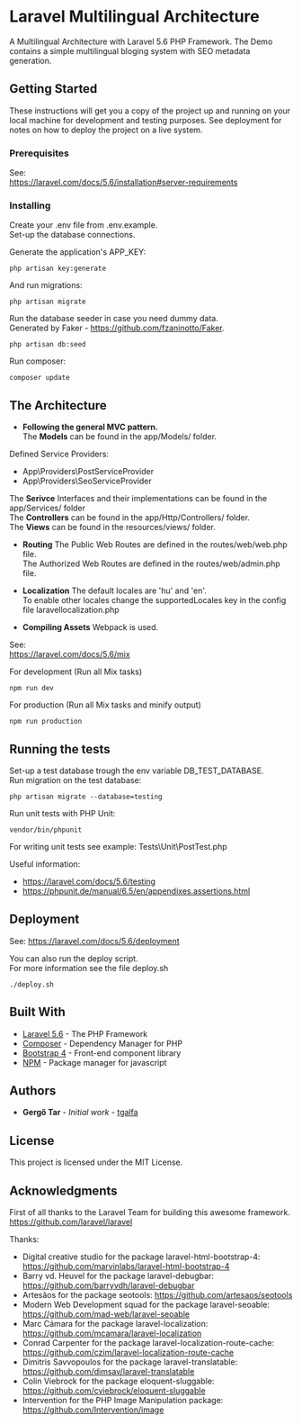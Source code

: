 # Laravel Multilingual Architecture

A Multilingual Architecture with Laravel 5.6 PHP Framework. The Demo contains a simple multilingual bloging system with SEO metadata generation.

## Getting Started

These instructions will get you a copy of the project up and running on your local machine for development and testing purposes. See deployment for notes on how to deploy the project on a live system.

### Prerequisites

See: <br />
https://laravel.com/docs/5.6/installation#server-requirements


### Installing

Create your .env file from .env.example. <br />
Set-up the database connections.

Generate the application's APP_KEY:

```
php artisan key:generate
```

And run migrations:

```
php artisan migrate
```

Run the database seeder in case you need dummy data. <br />
Generated by Faker - https://github.com/fzaninotto/Faker.

```
php artisan db:seed
```

Run composer:

```
composer update
```


## The Architecture

* **Following the general MVC pattern.** <br />
The **Models** can be found in the app/Models/ folder.

Defined Service Providers:
* App\Providers\PostServiceProvider
* App\Providers\SeoServiceProvider

The **Serivce** Interfaces and their implementations can be found in the app/Services/ folder <br />
The **Controllers** can be found in the app/Http/Controllers/ folder. <br />
The **Views** can be found in the resources/views/ folder.


* **Routing**
The Public Web Routes are defined in the routes/web/web.php file. <br />
The Authorized Web Routes are defined in the routes/web/admin.php file.


* **Localization**
The default locales are 'hu' and 'en'. <br />
To enable other locales change the supportedLocales key in the config file laravellocalization.php


* **Compiling Assets**
Webpack is used.

See: <br />
https://laravel.com/docs/5.6/mix

For development (Run all Mix tasks)

```
npm run dev
```

For production (Run all Mix tasks and minify output)

```
npm run production
```

## Running the tests

Set-up a test database trough the env variable DB_TEST_DATABASE. <br />
Run migration on the test database:

```
php artisan migrate --database=testing
```

Run unit tests with PHP Unit:

```
vendor/bin/phpunit
```

For writing unit tests see example: Tests\Unit\PostTest.php

Useful information:
* https://laravel.com/docs/5.6/testing
* https://phpunit.de/manual/6.5/en/appendixes.assertions.html

## Deployment

See:
https://laravel.com/docs/5.6/deployment

You can also run the deploy script. <br />
For more information see the file deploy.sh

```
./deploy.sh
```

## Built With

* [Laravel 5.6](https://laravel.com/) - The PHP Framework
* [Composer](https://getcomposer.org/) - Dependency Manager for PHP
* [Bootstrap 4](https://getbootstrap.com/) - Front-end component library
* [NPM](https://www.npmjs.com/) - Package manager for javascript


## Authors

* **Gergő Tar** - *Initial work* - [tgalfa](https://github.com/tgalfa)


## License

This project is licensed under the MIT License.

## Acknowledgments

First of all thanks to the Laravel Team for building this awesome framework.
https://github.com/laravel/laravel

Thanks:
* Digital creative studio for the package laravel-html-bootstrap-4: https://github.com/marvinlabs/laravel-html-bootstrap-4
* Barry vd. Heuvel for the package laravel-debugbar: https://github.com/barryvdh/laravel-debugbar
* Artesãos for the package seotools: https://github.com/artesaos/seotools
* Modern Web Development squad for the package laravel-seoable: https://github.com/mad-web/laravel-seoable
* Marc Cámara for the package laravel-localization: https://github.com/mcamara/laravel-localization
* Conrad Carpenter for the package laravel-localization-route-cache: https://github.com/czim/laravel-localization-route-cache
* Dimitris Savvopoulos for the package laravel-translatable: https://github.com/dimsav/laravel-translatable
* Colin Viebrock for the package eloquent-sluggable: https://github.com/cviebrock/eloquent-sluggable
* Intervention for the PHP Image Manipulation package: https://github.com/Intervention/image
